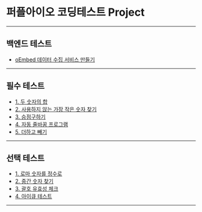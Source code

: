 # 퍼플아이오 코딩테스트 Project

***

## 백엔드 테스트
- [oEmbed 데이터 수집 서비스 만들기]()


***

## 필수 테스트 

- [1. 두 숫자의 합](src/main/java/com/purpleio/purpleio/EssentialTest/Test1.java)
- [2. 사용하지 않는 가장 작은 숫자 찾기](src/main/java/com/purpleio/purpleio/EssentialTest/Test2.java)
- [3. 승점구하기](src/main/java/com/purpleio/purpleio/EssentialTest/Test3.java)
- [4. 자동 줄바꿈 프로그램](src/main/java/com/purpleio/purpleio/EssentialTest/Test4.java)
- [5. 더하고 빼기](src/main/java/com/purpleio/purpleio/EssentialTest/Test5.java)

***

## 선택 테스트

- [1. 로마 숫자를 정수로](src/main/java/com/purpleio/purpleio/SelectionTest/Test1.java)
- [2. 중간 숫자 찾기](src/main/java/com/purpleio/purpleio/SelectionTest/Test2.java)
- [3. 괄호 유효성 체크](src/main/java/com/purpleio/purpleio/SelectionTest/Test3.java)
- [4. 아이큐 테스트]()

***

